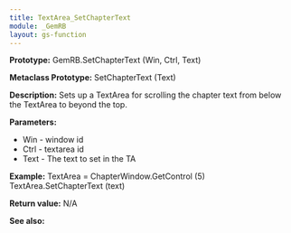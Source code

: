 ```yaml
---
title: TextArea_SetChapterText
module: _GemRB
layout: gs-function
---
```


**Prototype:** GemRB.SetChapterText (Win, Ctrl, Text)

**Metaclass Prototype:** SetChapterText (Text)

**Description:**
Sets up a TextArea for scrolling the chapter text from below the TextArea 
to beyond the top.

**Parameters:** 
  * Win - window id
  * Ctrl - textarea id
  * Text - The text to set in the TA

**Example:**
  TextArea = ChapterWindow.GetControl (5)
  TextArea.SetChapterText (text)

**Return value:** N/A

**See also:**
